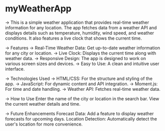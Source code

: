# myWeatherApp

-> This is a simple weather application that provides real-time weather information for any location. The app fetches data from a weather API and displays details such as temperature, humidity, 
   wind speed, and weather conditions. It also features a live clock that shows the current time.

-> Features
-> Real-Time Weather Data: Get up-to-date weather information for any city or location.
-> Live Clock: Displays the current time along with weather data.
-> Responsive Design: The app is designed to work on various screen sizes and devices.
-> Easy to Use: A clean and intuitive user interface.

-> Technologies Used
-> HTML/CSS: For the structure and styling of the app.
-> JavaScript: For dynamic content and API integration.
-> Moment.js: For time and date handling.
-> Weather API: Fetches real-time weather data.

-> How to Use
Enter the name of the city or location in the search bar.
View the current weather details and time.

-> Future Enhancements
Forecast Data: Add a feature to display weather forecasts for upcoming days.
Location Detection: Automatically detect the user's location for more convenience.

